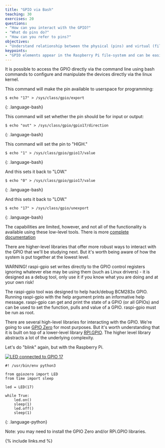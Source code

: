 ```yaml
---
title: "GPIO via Bash"
teaching: 30
exercises: 20
questions:
- "How can you interact with the GPIO?"
- "What do pins do?"
- "How can you refer to pins?"
objectives:
- "Understand relationship between the physical (pins) and virtual (file-system)"
keypoints:
- "GPIO elements appear in the Raspberry Pi file-system and can be easily inspected/modified."
---
```

It is possible to access the GPIO directly via the command line using bash commands to configure and manipulate the devices directly via the linux kernel.

This command will make the pin available to userspace for programming:
~~~
$ echo "17" > /sys/class/gpio/export
~~~
{: .language-bash}

This command will set whether the pin should be for input or output:
~~~
$ echo "out" > /sys/class/gpio/gpio17/direction
~~~
{: .language-bash}

This command will set the pin to "HIGH."
~~~
$ echo "1" > /sys/class/gpio/gpio17/value
~~~
{: .language-bash}

And this sets it back to "LOW."
~~~
$ echo "0" > /sys/class/gpio/gpio17/value
~~~
{: .language-bash}

And this sets it back to "LOW."
~~~
$ echo "17" > /sys/class/gpio/unexport
~~~
{: .language-bash}

The capabilities are limited, however, and not all of the functionality is available using these low-level tools. There is more [complete documentation](https://www.kernel.org/doc/Documentation/gpio/sysfs.txt)

There are higher-level libraries that offer more robust ways to interact with the GPIO that we'll be studying next. But it's worth being aware of how the system is put together at the lowest level.

WARNING! raspi-gpio set writes directly to the GPIO control registers
ignoring whatever else may be using them (such as Linux drivers) -
it is designed as a debug tool, only use it if you know what you
are doing and at your own risk!

The raspi-gpio tool was designed to help hack/debug BCM283x GPIO.
Running raspi-gpio with the help argument prints an informative help message.
raspi-gpio can get and print the state of a GPIO (or all GPIOs)
and can be used to set the function, pulls and value of a GPIO.
raspi-gpio must be run as root.

There are several high-level libraries for interacting with the GPIO. We're going to use [GPIO Zero](https://gpiozero.readthedocs.io/en/stable/) for most purposes. But it's worth understanding that it is built on top of a lower-level library [RPI.GPIO](https://pypi.org/project/RPi.GPIO/). The higher level library abstracts a lot of the underlying complexity.

Let's do "blink" again, but with the Raspberry Pi.

<a href="{{ page.root }}/fig/gpio_17_med.jpg">
  <img src="{{ page.root }}/fig/gpio_17_full.jpg" alt="LED connected to GPIO 17" />
</a>

~~~
#! /usr/bin/env python3

from gpiozero import LED
from time import sleep

led = LED(17)

while True:
    led.on()
    sleep(1)
    led.off()
    sleep(1)

~~~
{: .language-python}

Note: you may need to install the GPIO Zero and/or RPi.GPIO libraries.

{% include links.md %}

